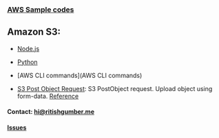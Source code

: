 ### [AWS Sample codes](/) 

## Amazon S3:

 * [Node.js](Node.js)

 * [Python](python)

 * [AWS CLI commands](AWS CLI commands)

 * [S3 Post Object Request](PostObject.html): S3 PostObject request. Upload object using form-data. [Reference](https://docs.aws.amazon.com/AmazonS3/latest/API/RESTObjectPOST.html)

#### Contact: [hi@ritishgumber.me](mailto:hi@ritishgumber.me)

#### [Issues](https://github.com/ritishgumber/aws-codes/issues)
